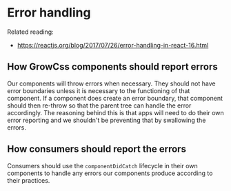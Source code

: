 # Error handling

Related reading:

* <https://reactjs.org/blog/2017/07/26/error-handling-in-react-16.html>

## How GrowCss components should report errors

Our components will throw errors when necessary. They should not have error boundaries unless it is necessary to the functioning of that component. 
If a component does create an error boundary, that component should then re-throw so that the parent tree can handle the error accordingly. 
The reasoning behind this is that apps will need to do their own error reporting and we shouldn't be preventing that by swallowing the errors.

## How consumers should report the errors

Consumers should use the `componentDidCatch` lifecycle in their own components to handle any errors our components produce according to their practices.
